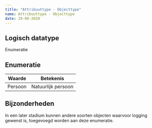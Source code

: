 ```yaml
---
title: "Attribuuttype - Objecttype"
name: Attribuuttype - Objecttype
date: 29-09-2020
---
```


## Logisch datatype
Enumeratie

## Enumeratie
|Waarde|Betekenis|
|--|--|
|Persoon|Natuurlijk persoon|

## Bijzonderheden
In een later stadium kunnen andere soorten objecten waarvoor logging gewenst is, toegevoegd worden aan deze enumeratie.

